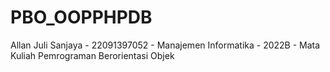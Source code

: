 # PBO_OOPPHPDB
Allan Juli Sanjaya - 22091397052 - Manajemen Informatika - 2022B - Mata Kuliah Pemrograman Berorientasi Objek
